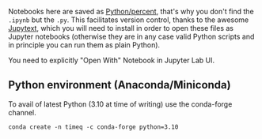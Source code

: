 Notebooks here are saved as
[Python/percent](https://github.com/mwouts/jupytext#the-percent-format),
that's why you don't find the `.ipynb` but the `.py`.
This facilitates version control, thanks to the awesome
[Jupytext](https://github.com/mwouts/jupytext),
which you will need to install in order to open these files as Jupyter notebooks
(otherwise they are in any case valid Python scripts and in principle you can run them as plain Python).

You need to explicitly "Open With" Notebook in Jupyter Lab UI.

## Python environment (Anaconda/Miniconda)


To avail of latest Python (3.10 at time of writing) use the conda-forge channel.
```
conda create -n timeq -c conda-forge python=3.10
```
